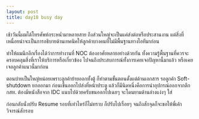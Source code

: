 ```yaml
---
layout: post
title: day18 busy day
---
```

เช้าวันนี้ผมได้โทรศัพท์กระหน่ำมาหลายสาย ถึงส่วนใหญ่จะเป็นแค่ส่งต่อหรือประสานงาน แต่สิ่งที่เหนื่อยน่าจะเป็นการอธิบายด้านเทคนิคให้ลูกค้าบางคนที่ไม่มีพื้นฐานทางไอทีมาก่อน

ทำให้ผมนึกอีกเรื่องได้ว่าการทำงานที่ NOC ต้องอาศัยหลายอย่างด้วยกัน ทั้งความรู้พื้นฐานที่ควรจะครอบคลุมสิ่งที่เราให้บริการหรือเกี่ยวข้อง ไปจนถึงประสบการณ์ทั้งการเคยเจอปัญหานี้มาแล้ว หรือเคยเจอลูกค้าแนวนี้มาก่อน

ตอนบ่ายเป็นใหญ่หน่อยเพราะลูกค้าย้ายออกทั้งตู้ ก็ทำตามขั้นตอนตั้งแต่ด้านเอกสาร รอลูกค้า Soft-shutdown ยกออกมา ก่อนเข็นออกไปส่งที่หน้าประตู แล้วก็มีนิดหนึ่งคือการนำอุปกรณ์ออกจากตึก กสท. ต้องมีหนังสือจาก IDC แนบไปด้วยครับขนออกไปเฉยๆ จะโดนยามด้านล่างแง่งๆ ใส่

ก่อนกลับนั่งปรับ Resume รอบที่เท่าไหร่ก็ไม่ทราบ ก็ปรับไปเรื่อยๆ จนถึงสักจุดก็จะขอให้พี่เค้าวิจารณ์สักรอบ
